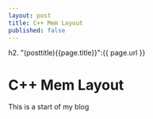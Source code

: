 ```yaml
---
layout: post
title: C++ Mem Layout
published: false
---
```

h2. "(posttitle){{page.title}}":{{ page.url }}

C++ Mem Layout
=============
This is a start of my blog
